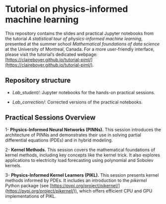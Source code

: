 # Tutorial on physics-informed machine learning

This repository contains the slides and practical Jupyter notebooks from the tutorial *A statistical tour of physics-informed machine learning*, presented at the summer school *Mathematical foundations of data science* at the University of Montreal, Canada.
For a more user-friendly interface, please visit the tutorial’s dedicated webpage: [https://claireboyer.github.io/tutorial-piml/](https://claireboyer.github.io/tutorial-piml/).

## Repository structure 

* *Lab_student/*: Jupyter notebooks for the hands-on practical sessions.

* *Lab_correction/*: Corrected versions of the practical notebooks.

## Practical Sessions Overview

1- **Physics-Informed Neural Networks (PINNs).**
This session introduces the architecture of PINNs and demonstrates their use in solving partial differential equations (PDEs) and in hybrid modeling.

2- **Kernel Methods.**
This session covers the mathematical foundations of kernel methods, including key concepts like the kernel trick. It also explores applications to electricity load forecasting using polynomial and Sobolev kernels.

3- **Physics-Informed Kernel Learners (PIKL).**
This session presents kernel methods informed by PDEs. It includes an introduction to the *pikernel* Python package (see [https://pypi.org/project/pikernel/](https://pypi.org/project/pikernel/)), which offers efficient CPU and GPU implementations of PIKL.